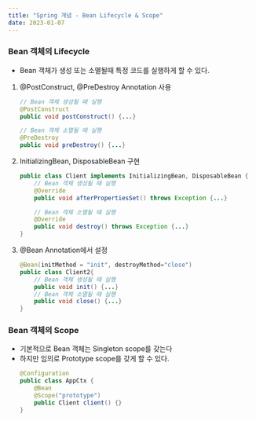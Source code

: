 ```yaml
---
title: "Spring 개념 - Bean Lifecycle & Scope"
date: 2023-01-07
---
```


### Bean 객체의 Lifecycle

- Bean 객체가 생성 또는 소멸될때 특정 코드를 실행하게 할 수 있다.

1. @PostConstruct, @PreDestroy Annotation 사용

   ```java
   // Bean 객체 생성될 때 실행
   @PostConstruct
   public void postConstruct() {...}

   // Bean 객체 소멸될 때 실행
   @PreDestroy
   public void preDestroy() {...}
   ```

2. InitializingBean, DisposableBean 구현

   ```java
   public class Client implements InitializingBean, DisposableBean {
       // Bean 객체 생성될 때 실행
       @Override
       public void afterPropertiesSet() throws Exception {...}

       // Bean 객체 소멸될 때 실행
       @Override
       public void destroy() throws Exception {...}
   }
   ```

3. @Bean Annotation에서 설정

   ```java
   @Bean(initMethod = "init", destroyMethod="close")
   public class Client2{
       // Bean 객체 생성될 때 실행
       public void init() {...}
       // Bean 객체 소멸될 때 실행
       public void close() {...}
   }
   ```

### Bean 객체의 Scope

- 기본적으로 Bean 객체는 Singleton scope를 갖는다
- 하지만 임의로 Prototype scope를 갖게 할 수 있다.
  ```java
  @Configuration
  public class AppCtx {
      @Bean
      @Scope("prototype")
      public Client client() {}
  }
  ```
